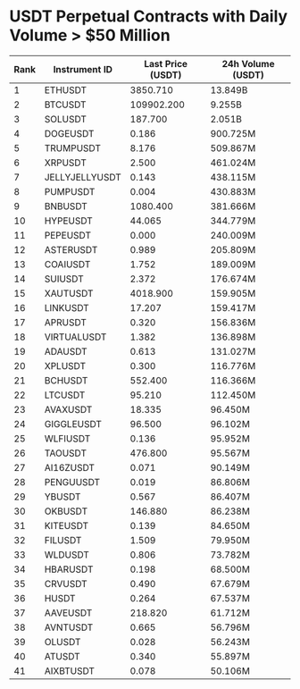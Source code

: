 # USDT Perpetual Contracts with Daily Volume > $50 Million

| Rank | Instrument ID | Last Price (USDT) | 24h Volume (USDT) |
|------|---------------|-------------------|-------------------|
| 1 | ETHUSDT | 3850.710 | 13.849B |
| 2 | BTCUSDT | 109902.200 | 9.255B |
| 3 | SOLUSDT | 187.700 | 2.051B |
| 4 | DOGEUSDT | 0.186 | 900.725M |
| 5 | TRUMPUSDT | 8.176 | 509.867M |
| 6 | XRPUSDT | 2.500 | 461.024M |
| 7 | JELLYJELLYUSDT | 0.143 | 438.115M |
| 8 | PUMPUSDT | 0.004 | 430.883M |
| 9 | BNBUSDT | 1080.400 | 381.666M |
| 10 | HYPEUSDT | 44.065 | 344.779M |
| 11 | PEPEUSDT | 0.000 | 240.009M |
| 12 | ASTERUSDT | 0.989 | 205.809M |
| 13 | COAIUSDT | 1.752 | 189.009M |
| 14 | SUIUSDT | 2.372 | 176.674M |
| 15 | XAUTUSDT | 4018.900 | 159.905M |
| 16 | LINKUSDT | 17.207 | 159.417M |
| 17 | APRUSDT | 0.320 | 156.836M |
| 18 | VIRTUALUSDT | 1.382 | 136.898M |
| 19 | ADAUSDT | 0.613 | 131.027M |
| 20 | XPLUSDT | 0.300 | 116.776M |
| 21 | BCHUSDT | 552.400 | 116.366M |
| 22 | LTCUSDT | 95.210 | 112.450M |
| 23 | AVAXUSDT | 18.335 | 96.450M |
| 24 | GIGGLEUSDT | 96.500 | 96.102M |
| 25 | WLFIUSDT | 0.136 | 95.952M |
| 26 | TAOUSDT | 476.800 | 95.567M |
| 27 | AI16ZUSDT | 0.071 | 90.149M |
| 28 | PENGUUSDT | 0.019 | 86.806M |
| 29 | YBUSDT | 0.567 | 86.407M |
| 30 | OKBUSDT | 146.880 | 86.238M |
| 31 | KITEUSDT | 0.139 | 84.650M |
| 32 | FILUSDT | 1.509 | 79.950M |
| 33 | WLDUSDT | 0.806 | 73.782M |
| 34 | HBARUSDT | 0.198 | 68.500M |
| 35 | CRVUSDT | 0.490 | 67.679M |
| 36 | HUSDT | 0.264 | 67.537M |
| 37 | AAVEUSDT | 218.820 | 61.712M |
| 38 | AVNTUSDT | 0.665 | 56.796M |
| 39 | OLUSDT | 0.028 | 56.243M |
| 40 | ATUSDT | 0.340 | 55.897M |
| 41 | AIXBTUSDT | 0.078 | 50.106M |
